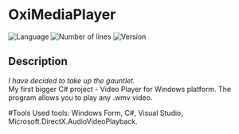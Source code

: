 # OxiMediaPlayer
![Language](https://img.shields.io/badge/language-C%23-0E15C0)
![Number of lines](https://img.shields.io/tokei/lines/github/karolstawowski/OxiMediaPlayer)
![Version](https://img.shields.io/badge/version-1.0.0.0-0E15C0) <br>

## Description
<i>I have decided to take up the gauntlet. </i><br>
My first bigger C# project - Video Player for Windows platform. The program allows you to play any .wmv video. <br>

#Tools
Used tools: Windows Form, C#, Visual Studio, Microsoft.DirectX.AudioVideoPlayback.
